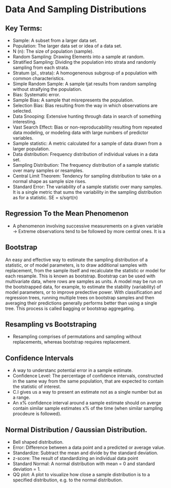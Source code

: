 # Data And Sampling Distributions

## Key Terms:
- Sample: A subset from a larger data set.
- Population: The larger data set or idea of a data set.
- N (n): The size of population (sample).
- Random Sampling: Drawing Elements into a sample at random.
- Stratified Sampling: Dividing the population into strata and randomly sampling from each strata.
- Stratum (pl., strata): A homogenenous subgroup of a population with common characteristics.
- Simple Random Sample: A sample tjat results from random sampling without straifying the population.
- Bias: Systematic error.
- Sample Bias: A sample that misrepresents the population.
- Selection Bias: Bias resulting from the way in which observations are selected.
- Data Snooping: Extensive hunting through data in search of something interesting.
- Vast Search Effect: Bias or non-reproducability resulting from repeated data modeling, or modeling data with large numbers of predictor variables.
- Sample statistic: A metric calculated for a sample of data drawn from a larger population.
- Data distribution: Frequency distribution of individual values in a data set.
- Sampling Distribution: The frequency distribution of a sample statistic over many samples or resamples.
- Central Limit Theorem: Tendency for sampling distribution to take on a normal shape as sample size rises.
- Standard Error: The variability of a sample statistic over many samples. It is a single metric that sums the variability in the sampling distribution as for a statistic. SE = s/sqrt(n)

## Regression To the Mean Phenomenon
- A phenomenon involving successive measurements on a given variable -> Extreme observations tend to be followed by more central ones. It is a 

## Bootstrap
An easy and effective way to estimate the sampling distribution of a statistic, or of model parameters, is to draw additional samples with replacement, from the sample itself and recalculate the statistic or model for each resample. This is known as bootstrap. 
Bootstrap can be used with multivariate data, where rows are samples as units. A model may be run on the bootstrapped data, for example, to estimate the stability (variability) of model parameters, or to improve predective power. With classification and regression trees, running multiple trees on bootstrap samples and then averaging their predictions generally performs better than using a single tree. This process is called bagging or bootstrap aggregating.

## Resampling vs Bootstraping
- Resampling comprises of permutations and sampling without replacements, whereas bootstrap requires replacement.

## Confidence Intervals
- A way to understanc potential error in a sample estimate.
- Confidence Level: The percentage of confidence intervals, constructed in the same way from the same population, that are expected to contain the statistic of interest.
- C.I gives us a way to present an estimate not as a single number but as a range.
- An x% confidence interval around a sample estimate should on averge contain similar sample estimates x% of the time (when similar sampling procdeure is followed).


## Normal Distribution / Gaussian Distribution.
- Bell shaped distribution.
- Error: Difference between a data point and a predicted or average value.
- Standardize: Subtract the mean and divide by the standard deviation.
- z-score: The result of standardizing an individual data point
- Standard Normal: A normal distribution with mean = 0 and standard deviation = 1.
- QQ plot: A plot to visualize how close a sample distribution is to a specified distribution, e.g. to the normal distribution.
